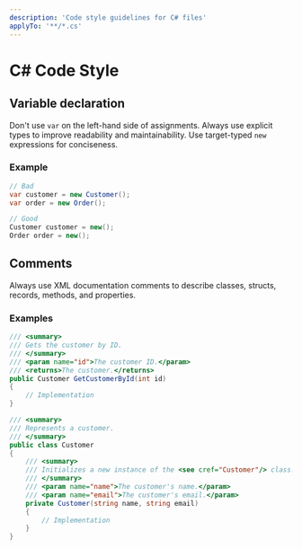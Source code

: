 ```yaml
---
description: 'Code style guidelines for C# files'
applyTo: '**/*.cs'
---
```


# C# Code Style

## Variable declaration

Don't use `var` on the left-hand side of assignments. Always use explicit types
to improve readability and maintainability. Use target-typed `new` expressions
for conciseness.

### Example

```csharp
// Bad
var customer = new Customer();
var order = new Order();

// Good
Customer customer = new();
Order order = new();
```

## Comments

Always use XML documentation comments to describe classes, structs, records,
methods, and properties.

### Examples

```csharp
/// <summary>
/// Gets the customer by ID.
/// </summary>
/// <param name="id">The customer ID.</param>
/// <returns>The customer.</returns>
public Customer GetCustomerById(int id)
{
    // Implementation
}
```

```csharp
/// <summary>
/// Represents a customer.
/// </summary>
public class Customer
{
    /// <summary>
    /// Initializes a new instance of the <see cref="Customer"/> class.
    /// </summary>
    /// <param name="name">The customer's name.</param>
    /// <param name="email">The customer's email.</param>
    private Customer(string name, string email)
    {
        // Implementation
    }
}
```